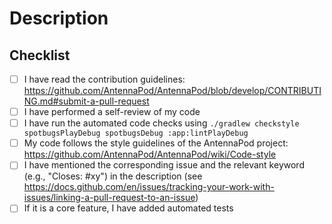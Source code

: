 # Description

## Checklist
<!--
  To help us keep the issue tracker clean and work as efficient as possible,
  please make sure that you have done all of the following.
  You can tick the boxes below by placing an x inside the brackets like this: [x]
-->
- [ ] I have read the contribution guidelines: <https://github.com/AntennaPod/AntennaPod/blob/develop/CONTRIBUTING.md#submit-a-pull-request>
- [ ] I have performed a self-review of my code
- [ ] I have run the automated code checks using `./gradlew checkstyle spotbugsPlayDebug spotbugsDebug :app:lintPlayDebug`
- [ ] My code follows the style guidelines of the AntennaPod project: <https://github.com/AntennaPod/AntennaPod/wiki/Code-style>
- [ ] I have mentioned the corresponding issue and the relevant keyword (e.g., "Closes: #xy") in the description (see <https://docs.github.com/en/issues/tracking-your-work-with-issues/linking-a-pull-request-to-an-issue>)
- [ ] If it is a core feature, I have added automated tests
